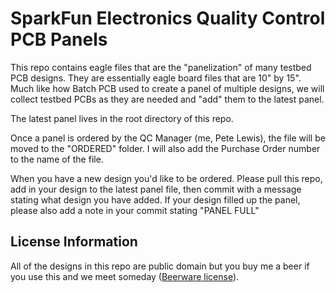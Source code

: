 SparkFun Electronics Quality Control PCB Panels
=======

This repo contains eagle files that are the "panelization" of many testbed PCB designs. They are essentially eagle board files that are 10" by 15". Much like how Batch PCB used to create a panel of multiple designs, we will collect testbed PCBs as they are needed and "add" them to the latest panel.

The latest panel lives in the root directory of this repo. 

Once a panel is ordered by the QC Manager (me, Pete Lewis), the file will be moved to the "ORDERED" folder. I will also add the Purchase Order number to the name of the file.

When you have a new design you'd like to be ordered. Please pull this repo, add in your design to the latest panel file, then commit with a message stating what design you have added. If your design filled up the panel, please also add a note in your commit stating "PANEL FULL"

License Information
-------------------

All of the designs in this repo are public domain but you buy me a beer if you use this and we meet someday ([Beerware license](http://en.wikipedia.org/wiki/Beerware)).

